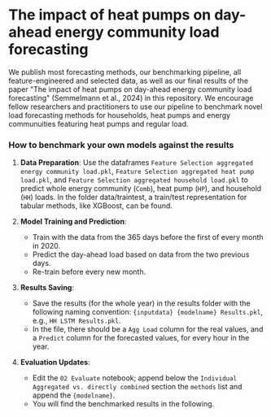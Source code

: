 # The impact of heat pumps on day-ahead energy community load forecasting

We publish most forecasting methods, our benchmarking pipeline, all feature-engineered and selected data, as well as our final results of the paper "The impact of heat pumps on day-ahead energy community load forecasting" (Semmelmann et al., 2024) in this repository. We encourage fellow researchers and practitioners to use our pipeline to benchmark novel load forecasting methods for households, heat pumps and energy communuities featuring heat pumps and regular load. 


### How to benchmark your own models against the results

1. **Data Preparation**: Use the dataframes `Feature Selection aggregated energy community load.pkl`, `Feature Selection aggregated heat pump load.pkl`, and `Feature Selection aggregated household load.pkl` to predict whole energy community (`Comb`), heat pump (`HP`), and household (`HH`) loads. In the folder data/traintest, a train/test representation for tabular methods, like XGBoost, can be found.

2. **Model Training and Prediction**:
    - Train with the data from the 365 days before the first of every month in 2020.
    - Predict the day-ahead load based on data from the two previous days.
    - Re-train before every new month.

3. **Results Saving**:
    - Save the results (for the whole year) in the results folder with the following naming convention: `{inputdata} {modelname} Results.pkl`, e.g., `HH LSTM Results.pkl`.
    - In the file, there should be a `Agg Load` column for the real values, and a `Predict` column for the forecasted values, for every hour in the year.

4. **Evaluation Updates**:
    - Edit the `02 Evaluate` notebook; append below the `Individual Aggregated vs. directly combined` section the `methods` list and append the `{modelname}`.
    - You will find the benchmarked results in the following.
